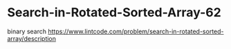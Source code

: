 # Search-in-Rotated-Sorted-Array-62
binary search https://www.lintcode.com/problem/search-in-rotated-sorted-array/description
